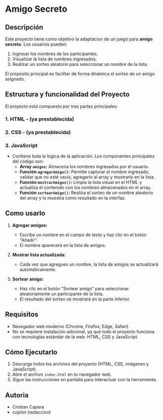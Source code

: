 # Amigo Secreto

## Descripción
Este proyecto tiene como objetivo la adaptacion de un juego para **amigo secreto**. Los usuarios pueden:
1. Ingresar los nombres de los participantes.
2. Visualizar la lista de nombres ingresados.
3. Realizar un sorteo aleatorio para seleccionar un nombre de la lista.

El propósito principal es facilitar de forma dinámica el sorteo de un amigo asignado.

## Estructura y funcionalidad del Proyecto
El proyecto está compuesto por tres partes principales:

### 1. HTML - (ya prestablecida)

### 2. CSS - (ya prestablecida)

### 3. JavaScript
- Contiene toda la lógica de la aplicación. Los componentes principales del código son:
  - **Array `amigos`:** Almacena los nombres ingresados por el usuario.
  - **Función `agregarAmigo()`:** Permite capturar el nombre ingresado, validar que no esté vacío, agregarlo al array y mostrarlo en la lista.
  - **Función `mostrarAmigos()`:** Limpia la lista visual en el HTML y actualiza el contenido con los nombres almacenados en el array.
  - **Función `sortearAmigo()`:** Realiza el sorteo de un nombre aleatorio del array y lo muestra como resultado en la interfaz.

## Como usarlo
1. **Agregar amigos:**
   - Escribe un nombre en el campo de texto y haz clic en el botón "Añadir".
   - El nombre aparecerá en la lista de amigos.

2. **Mostrar lista actualizada:**
   - Cada vez que agregues un nombre, la lista de amigos se actualizará automáticamente.

3. **Sortear amigo:**
   - Haz clic en el botón "Sortear amigo" para seleccionar aleatoriamente un participante de la lista.
   - El resultado del sorteo se mostrará en la parte inferior.

## Requisitos
- Navegador web moderno (Chrome, Firefox, Edge, Safari).
- No se requiere instalación adicional, ya que todo el proyecto funciona con tecnologías estándar de la web: HTML, CSS y JavaScript.

## Cómo Ejecutarlo
1. Descarga todos los archivos del proyecto (HTML, CSS, imágenes y JavaScript).
2. Abre el archivo `index.html` en tu navegador web.
3. Sigue las instrucciones en pantalla para interactuar con la herramienta.

## Autoria
 - Cristian Capera
 - copilot (redaccion)
